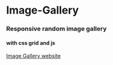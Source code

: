 # Image-Gallery

### Responsive random image gallery

#### with css grid and js

[Image Gallery website](https://bassem-zaki.github.io/Image-Gallery/)
